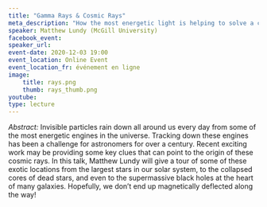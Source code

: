 ```yaml
---
title: "Gamma Rays & Cosmic Rays"
meta_description: "How the most energetic light is helping to solve a century-old mystery"
speaker: Matthew Lundy (McGill University)
facebook_event:
speaker_url:
event-date: 2020-12-03 19:00
event_location: Online Event
event_location_fr: événement en ligne
image:
    title: rays.png
    thumb: rays_thumb.png
youtube:
type: lecture
---
```

*Abstract:*
Invisible particles rain down all around us every day from some of the most energetic engines in the universe. Tracking down these engines has been a challenge for astronomers for over a century. Recent exciting work may be providing some key clues that can point to the origin of these cosmic rays. In this talk, Matthew Lundy will give a tour of some of these exotic locations from the largest stars in our solar system, to the collapsed cores of dead stars, and even to the supermassive black holes at the heart of many galaxies. Hopefully, we don’t end up magnetically deflected along the way!
